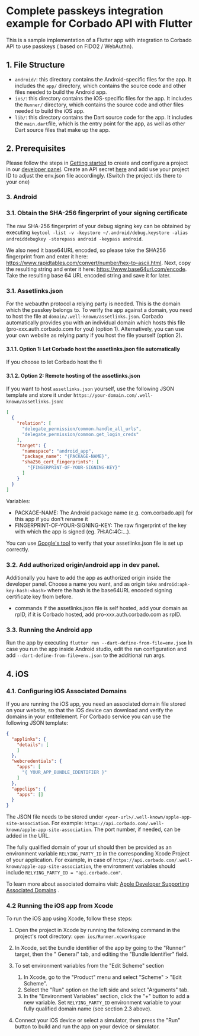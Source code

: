 # Complete passkeys integration example for Corbado API with Flutter

This is a sample implementation of a Flutter app with integration to Corbado API to use passkeys (
based on FIDO2 / WebAuthn).

## 1. File Structure

* `android/`: this directory contains the Android-specific files for the app. It includes the `app/`
  directory, which contains the source code and other files needed to build the Android app.
* `ios/`: this directory contains the iOS-specific files for the app. It includes the `Runner/`
  directory, which contains the source code and other files needed to build the iOS app.
* `lib/`: this directory contains the Dart source code for the app. It includes the `main.dart`file,
  which is the entry point for the app, as well as other Dart source files that make up the app.

## 2. Prerequisites

Please follow the steps in [Getting started](https://docs.corbado.com/overview/getting-started) to
create and configure a project in our [developer panel](https://app.corbado.com). Create an API
secret
[here](https://app.corbado.com/app/settings/credentials/api-keys) and add use your project ID to
adjust the env.json file accordingly. (Switch the project ids there to your one)

### 3. Android

### 3.1. Obtain the SHA-256 fingerprint of your signing certificate

The raw SHA-256 fingerprint of your debug signing key can be obtained by 
executing ```keytool -list -v -keystore ~/.android/debug.keystore -alias androiddebugkey -storepass android -keypass android```.

We also need it base64URL encoded, so please take the SHA256 fingerprint from and enter it here: https://www.rapidtables.com/convert/number/hex-to-ascii.html. 
Next, copy the resulting string and enter it here: https://www.base64url.com/encode. Take the resulting base 64 URL encoded string and save it for later.

### 3.1. Assetlinks.json
For the webauthn protocol a relying party is needed. This is the domain which the passkey belongs to.
To verify the app against a domain, you need to host the file at `domain/.well-known/assetlinks.json`. 
Corbado automatically provides you with an individual domain which hosts this file (pro-xxx.auth.corbado.com for you) (option 1).
Alternatively, you can use your own website as relying party if you host the file yourself (option
2).

#### 3.1.1. Option 1: Let Corbado host the assetlinks.json file automatically

If you choose to let Corbado host the fi

#### 3.1.2. Option 2: Remote hosting of the assetlinks.json

If you want to host `assetlinks.json` yourself, use the following JSON template and store it under
```https://your-domain.com/.well-known/assetlinks.json```:

```json
[
  {
    "relation": [
      "delegate_permission/common.handle_all_urls",
      "delegate_permission/common.get_login_creds"
    ],
    "target": {
      "namespace": "android_app",
      "package_name": "{PACKAGE-NAME}",
      "sha256_cert_fingerprints": [
        "{FINGERPRINT-OF-YOUR-SIGNING-KEY}"
      ]
    }
  }
]
```

Variables:

- PACKAGE-NAME: The Android package name (e.g. com.corbado.api) for this app if you don't rename it
- FINGERPRINT-OF-YOUR-SIGNING-KEY: The raw fingerprint of the key with which the app is signed (eg. 7H:AC:4C:...).

You can use [Google's tool](https://developers.google.com/digital-asset-links/tools/generator) to
verify that your assetlinks.json file is set up correctly.

### 3.2. Add authorized origin/android app in dev panel.

Additionally you have to add the app as authorized origin inside the developer panel. Choose a name you want, and as origin take `android:apk-key-hash:<hash>` where the hash is the base64URL encoded signing certificate key from before.


- commands 
If the assetlinks.json file is self hosted, add your domain as rpID, if it is Corbado hosted, add pro-xxx.auth.corbado.com as
rpID.


### 3.3. Running the Android app

Run the app by executing ```flutter run --dart-define-from-file=env.json```
In case you run the app inside Android studio, edit the run configuration and
add ```--dart-define-from-file=env.json``` to the
additional run args.

## 4. iOS

### 4.1. Configuring iOS Associated Domains

If you are running the iOS app, you need an associated domain file stored on your website, so that
the iOS device can download and verify the domains in your entitelement. For Corbado service you can
use the following JSON template:

```json
{
  "applinks": {
    "details": [
    ]
  },
  "webcredentials": {
    "apps": [
      "{ YOUR_APP_BUNDLE_IDENTIFIER }"
    ]
  },
  "appclips": {
    "apps": []
  }
}
```

The JSON file needs to be stored under ```<your-url>/.well-known/apple-app-site-association```.
For example: ```https://api.corbado.com/.well-known/apple-app-site-association```. The port number,
if needed, can be added in the URL.

The fully qualified domain of your url should then be provided as an environment
variable ```RELYING_PARTY_ID``` in the corresponding Xcode Project of your application. For example,
in case of ```https://api.corbado.com/.well-known/apple-app-site-association```, the environment
variables should include ```RELYING_PARTY_ID = "api.corbado.com"```.

To learn more about associated domains
visit: [Apple Developer Supporting Associated Domains](https://developer.apple.com/documentation/xcode/supporting-associated-domains)
.

### 4.2 Running the iOS app from Xcode

To run the iOS app using Xcode, follow these steps:

1. Open the project in Xcode by running the following command in the project's root directory:
   ```open ios/Runner.xcworkspace```

2. In Xcode, set the bundle identifier of the app by going to the "Runner" target, then the "
   General" tab, and editing the "Bundle Identifier" field.

3. To set environment variables from the "Edit Scheme" section
    1. In Xcode, go to the "Product" menu and select "Scheme" > "Edit Scheme".
    2. Select the "Run" option on the left side and select "Arguments" tab.
    3. In the "Environment Variables" section, click the "+" button to add a new variable.
       Set ```RELYING_PARTY_ID``` environment variable to your fully qualified domain name (see
       section 2.3 above).


4. Connect your iOS device or select a simulator, then press the "Run" button to build and run the
   app on your device or simulator.   
   

